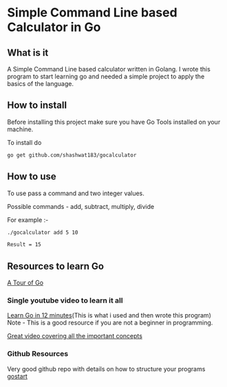 # Simple Command Line based Calculator in Go

## What is it

A Simple Command Line based calculator written in Golang.
I wrote this program to start learning go and needed a simple project to apply the basics of the language.

## How to install

Before installing this project make sure you have Go Tools installed on your machine.

To install do

```bash
go get github.com/shashwat183/gocalculator
```

## How to use

To use pass a command and two integer values.

Possible commands - add, subtract, multiply, divide

For example :-

```bash
./gocalculator add 5 10
```

```bash
Result = 15
```

## Resources to learn Go

[A Tour of Go](https://tour.golang.org/welcome/1)

### Single youtube video to learn it all

[Learn Go in 12 minutes](https://www.youtube.com/watch?v=C8LgvuEBraI)(This is what i used and then wrote this program)
Note - This is a good resource if you are not a beginner in programming.

[Great video covering all the important concepts](https://www.youtube.com/watch?v=YS4e4q9oBaU&t=2430s)

### Github Resources

Very good github repo with details on how to structure your programs
[gostart](https://github.com/alco/gostart#canonical)
